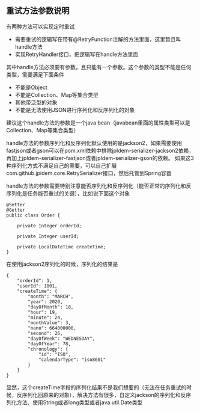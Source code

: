 ## 重试方法参数说明
有两种方法可以实现定时重试
* 需要重试的逻辑写在带有@RetryFunction注解的方法里面，这里暂且叫handle方法
* 实现RetryHandler接口，把逻辑写在handle方法里面


其中handle方法必须要有参数，且只能有一个参数。这个参数的类型不能是任何类型，需要满足下面条件
* 不能是Object
* 不能是Collection、Map等集合类型
* 其他带泛型的对象
* 不能是无法使用JSON进行序列化和反序列化的对象

建议这个handle方法的参数是一个java bean（javabean里面的属性类型可以是Collection、Map等集合类型）

handle方法的参数序列化和反序列化默认使用的是jackson2，如果需要使用fastjson或者gson可以在pom.xml依赖中排除jpIdem-serializer-jackson2依赖，再加上jpIdem-serializer-fastjson或者jpIdem-serializer-gson的依赖。
如果这3种序列化方式不满足自己的需要，可以自己扩展com.github.jpidem.core.RetrySerializer接口，然后托管到Spring容器


handle方法的参数需要特别注意能否序列化和反序列化（能否正常的序列化和反序列化是任务能否重试的关键），比如说下面这个对象
    
    @Setter
    @Getter
    public class Order {
    
        private Integer orderId;
    
        private Integer userId;
    
        private LocalDateTime createTime;
    }

在使用jackson2序列化的时候，序列化的结果是

    {
    	"orderId": 1,
    	"userId": 1001,
    	"createTime": {
    		"month": "MARCH",
    		"year": 2020,
    		"dayOfMonth": 18,
    		"hour": 19,
    		"minute": 24,
    		"monthValue": 3,
    		"nano": 664000000,
    		"second": 26,
    		"dayOfWeek": "WEDNESDAY",
    		"dayOfYear": 78,
    		"chronology": {
    			"id": "ISO",
    			"calendarType": "iso8601"
    		}
    	}
    }

显然，这个createTime字段的序列化结果不是我们想要的（无法在任务重试的时候，反序列化回原来的对象），解决方法有很多，自定义jackson的序列化和反序列化方法、使用String或者long类型或者java.util.Date类型